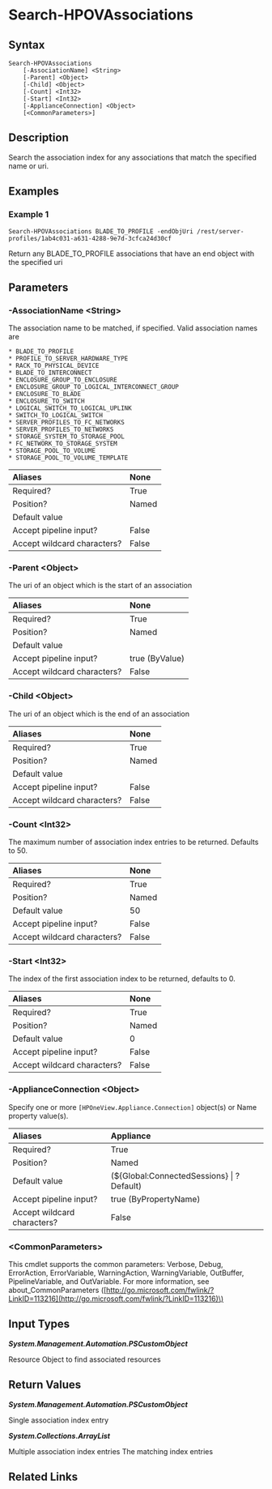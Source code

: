﻿---
description: Search the association index.
---

# Search-HPOVAssociations

## Syntax

```text
Search-HPOVAssociations
    [-AssociationName] <String>
    [-Parent] <Object>
    [-Child] <Object>
    [-Count] <Int32>
    [-Start] <Int32>
    [-ApplianceConnection] <Object>
    [<CommonParameters>]
```

## Description

Search the association index for any associations that match the specified name or uri.

## Examples

###  Example 1 

```text
Search-HPOVAssociations BLADE_TO_PROFILE -endObjUri /rest/server-profiles/1ab4c031-a631-4288-9e7d-3cfca24d30cf

```

Return any BLADE_TO_PROFILE associations that have an end object with the specified uri

## Parameters

### -AssociationName &lt;String&gt;

The association name to be matched, if specified.  Valid association names are 

    * BLADE_TO_PROFILE
    * PROFILE_TO_SERVER_HARDWARE_TYPE
    * RACK_TO_PHYSICAL_DEVICE
    * BLADE_TO_INTERCONNECT
    * ENCLOSURE_GROUP_TO_ENCLOSURE
    * ENCLOSURE_GROUP_TO_LOGICAL_INTERCONNECT_GROUP
    * ENCLOSURE_TO_BLADE
    * ENCLOSURE_TO_SWITCH
    * LOGICAL_SWITCH_TO_LOGICAL_UPLINK
    * SWITCH_TO_LOGICAL_SWITCH
    * SERVER_PROFILES_TO_FC_NETWORKS
    * SERVER_PROFILES_TO_NETWORKS
    * STORAGE_SYSTEM_TO_STORAGE_POOL
    * FC_NETWORK_TO_STORAGE_SYSTEM
    * STORAGE_POOL_TO_VOLUME
    * STORAGE_POOL_TO_VOLUME_TEMPLATE

| Aliases | None |
| :--- | :--- |
| Required? | True |
| Position? | Named |
| Default value |  |
| Accept pipeline input? | False |
| Accept wildcard characters? | False |

### -Parent &lt;Object&gt;

The uri of an object which is the start of an association

| Aliases | None |
| :--- | :--- |
| Required? | True |
| Position? | Named |
| Default value |  |
| Accept pipeline input? | true (ByValue) |
| Accept wildcard characters? | False |

### -Child &lt;Object&gt;

The uri of an object which is the end of an association

| Aliases | None |
| :--- | :--- |
| Required? | True |
| Position? | Named |
| Default value |  |
| Accept pipeline input? | False |
| Accept wildcard characters? | False |

### -Count &lt;Int32&gt;

The maximum number of association index entries to be returned.  Defaults to 50.

| Aliases | None |
| :--- | :--- |
| Required? | True |
| Position? | Named |
| Default value | 50 |
| Accept pipeline input? | False |
| Accept wildcard characters? | False |

### -Start &lt;Int32&gt;

The index of the first association index to be returned, defaults to 0.

| Aliases | None |
| :--- | :--- |
| Required? | True |
| Position? | Named |
| Default value | 0 |
| Accept pipeline input? | False |
| Accept wildcard characters? | False |

### -ApplianceConnection &lt;Object&gt;

Specify one or more `[HPOneView.Appliance.Connection]` object(s) or Name property value(s).

| Aliases | Appliance |
| :--- | :--- |
| Required? | True |
| Position? | Named |
| Default value | (${Global:ConnectedSessions} &vert; ? Default) |
| Accept pipeline input? | true (ByPropertyName) |
| Accept wildcard characters? | False |

### &lt;CommonParameters&gt;

This cmdlet supports the common parameters: Verbose, Debug, ErrorAction, ErrorVariable, WarningAction, WarningVariable, OutBuffer, PipelineVariable, and OutVariable. For more information, see about\_CommonParameters \([http://go.microsoft.com/fwlink/?LinkID=113216](http://go.microsoft.com/fwlink/?LinkID=113216)\)

## Input Types

_**System.Management.Automation.PSCustomObject**_

Resource Object to find associated resources

## Return Values

_**System.Management.Automation.PSCustomObject**_

Single association index entry

_**System.Collections.ArrayList**_

Multiple association index entries 
 The matching index entries

## Related Links

